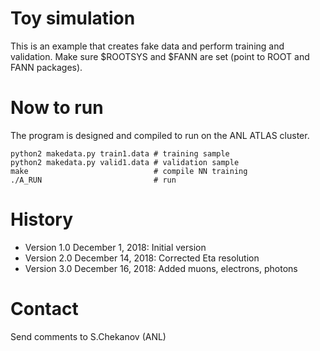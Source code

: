 # Toy simulation

This is an example that creates fake data and perform training and validation.
Make sure $ROOTSYS and $FANN are set (point to ROOT and FANN packages).
 

# Now to run

The program is designed and compiled to run on the ANL ATLAS cluster.

```
python2 makedata.py train1.data # training sample 
python2 makedata.py valid1.data # validation sample 
make                            # compile NN training 
./A_RUN                         # run  
```

# History

 - Version 1.0 December 1, 2018: Initial version
 - Version 2.0 December 14, 2018: Corrected Eta resolution
 - Version 3.0 December 16, 2018: Added muons, electrons, photons

# Contact 
Send  comments to S.Chekanov (ANL)
